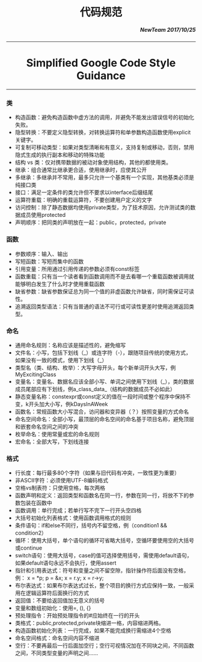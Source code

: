 <div>
  <h1 align = "center">代码规范</h1>
  <h5 align = "right"><i>NewTeam 2017/10/25</i></h5>
  <hr>
  <h1 align = "center">Simplified Google Code Style Guidance</h1>
  <hr>
  <h3>类</h3>
  <ul>
    <li>构造函数：避免构造函数中虚方法的调用，并避免不能发出错误信号的初始化失败。</li>
    <li>隐型转换：不要定义隐型转换，对转换运算符和单参数构造函数使用explicit关键字。</li>
    <li>可复制可移动类型：如果对类型清晰和有意义，支持复制或移动，否则，禁用隐式生成的执行副本和移动的特殊功能</li>
    <li>结构 vs 类：仅对携带数据的被动对象使用结构，其他的都使用类。</li>
    <li>继承：组合通常比继承更合适，使用继承时，应使其公开</li>
    <li>多继承：多继承并不常用，最多只允许一个基类有一个实现，其他基类必须是纯接口类</li>
    <li>接口：满足一定条件的类允许但不要求以interface后缀结尾</li>
    <li>运算符重载：明确的重载运算符，不要创建用户定义的文字</li>
    <li>访问控制：除了静态数据均使用private类型，为了技术原因，允许测试类的数据成员使用protected</li>
    <li>声明顺序：把同类的声明放在一起：public，protected，private</li>
  </ul>
  <h3>函数</h3>
  <ul>
    <li>参数顺序：输入、输出</li>
    <li>写短函数：写短而集中的函数</li>
    <li>引用变量：所用通过引用传递的参数必须有const标签</li>
    <li>函数重载：只有当一个读者看到函数调用而不是去看哪一个重载函数被调用就能够明白发生了什么时才使用重载函数</li>
    <li>缺省参数：缺省参数保证总为同一个值的非虚函数允许缺省，同时需保证可读性。</li>
    <li>追溯返回类型语法：只有当普通的语法不可行或可读性更差时使用追溯返回类型。</li>
  </ul>
  <h3>命名</h3>
  <ul>
    <li>通用命名规则：名称应该是描述性的，避免缩写</li>
    <li>文件名：小写，包括下划线（_）或连字符（-），跟随项目传统的使用方式，如果没有一致的模式，使用下划线（_）</li>
    <li>类型名（类、结构、枚举）：大写字母开头，每个新单词开头大写，例MyExcitingClass</li>
    <li>变量名：变量名、数据名应该全部小写、单词之间使用下划线（_），类的数据成员尾部应有下划线，例a_class_data_（结构的数据成员不必如此）</li>
    <li>静态变量名称：constexpr或const定义的值在一段时间或整个程序中保持不变，k开头加大小写，例kDaysInAWeek</li>
    <li>函数名：常规函数大小写混合，访问器和变异器（？）按照变量的方式命名</li>
    <li>命名空间命名：全部小写，最顶层的命名空间的命名基于项目名称，避免顶层和嵌套命名空间之间的冲突</li>
    <li>枚举命名：使用常量或宏的命名规则</li>
    <li>宏命名：全部大写，下划线连接</li>
  </ul>
  <h3>格式</h3>
  <ul>
    <li>行长度：每行最多80个字符（如果与旧代码有冲突，一致性更为重要）</li>
    <li>非ASCII字符：必须使用UTF-8编码格式</li>
    <li>空格vs制表符：只使用空格，每次两格</li>
    <li>函数声明和定义：返回类型和函数名在同一行，参数在同一行，将放不下的参数包装在函数中</li>
    <li>函数调用：单行完成；若单行写不完下一行开头空四格</li>
    <li>大括号初始化列表格式：使用函数调用格式的规则</li>
    <li>条件语句：if和else不同行，括号内不留空格，例（condition1 && condition2）</li>
    <li>循环：使用大括号，单个语句的循环可省略大括号，空循环要使用空的大括号或continue</li>
    <li>switch语句：使用大括号，case的值可选择使用括号，需使用default语句，如果default语句永远不会执行，使用assert</li>
    <li>指针和引用表达式：符号和变量之间不留空隙，指针操作符后面没有空格，例： x = *p; p = &x; x = r.y; x = r->y;</li>
    <li>布尔表达式：如果布尔表达式过长，整个项目的换行方式应保持一致，一般采用在逻辑运算符后面换行的方式</li>
    <li>返回值：不要给返回值加无意义的括号</li>
    <li>变量和数组初始化：使用=, (), {}</li>
    <li>预处理指令：开始预处理指令的#应始终在一行的开头</li>
    <li>类格式：public,protected,private块缩进一格，内容缩进两格。</li>
    <li>构造函数初始化列表：一行完成，如果不能完成换行需缩进4个空格</li>
    <li>命名空间格式：命名空间内容不缩进</li>
    <li>空行：不要再最后一行后面加空行；空行可视情况加在不同块之间，不同函数之间，不同类型变量的声明之间……</li>
  </ul>
</div>